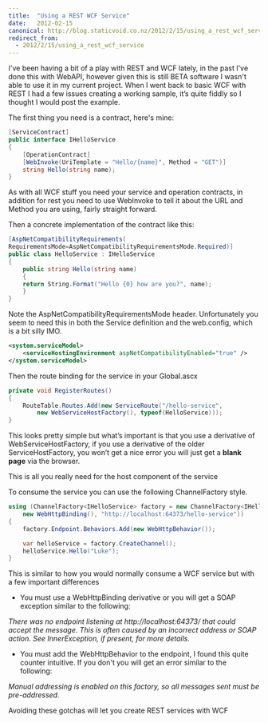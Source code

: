 ```yaml
---
title:  "Using a REST WCF Service"
date:   2012-02-15
canonical: http://blog.staticvoid.co.nz/2012/2/15/using_a_rest_wcf_service
redirect_from:
  - 2012/2/15/using_a_rest_wcf_service
---
```

I've been having a bit of a play with REST and WCF lately, in the past I've done this with WebAPI, however given this is still BETA software I wasn't able to use it in my current project. When I went back to basic WCF with REST I had a few issues creating a working sample, it’s quite fiddly so I thought I would post the example.

The first thing you need is a contract, here's mine:

``` csharp
[ServiceContract]
public interface IHelloService
{
	[OperationContract]
	[WebInvoke(UriTemplate = "Hello/{name}", Method = "GET")]
	string Hello(string name);
}
```

As with all WCF stuff you need your service and operation contracts, in addition for rest you need to use WebInvoke to tell it about the URL and Method you are using, fairly straight forward.

Then a concrete implementation of the contract like this:

```csharp
[AspNetCompatibilityRequirements(
RequirementsMode=AspNetCompatibilityRequirementsMode.Required)]
public class HelloService : IHelloService
{
	public string Hello(string name)
	{
	return String.Format("Hello {0} how are you?", name);
	}
}
```


Note the AspNetCompatibilityRequirementsMode header. Unfortunately you seem to
need this in both the Service definition and the web.config, which is a bit
silly IMO.

``` xml
<system.serviceModel>
	<serviceHostingEnvironment aspNetCompatibilityEnabled="true" />
</system.serviceModel>
```

Then the route binding for the service in your Global.ascx

```csharp
private void RegisterRoutes()
{
	RouteTable.Routes.Add(new ServiceRoute("/hello-service",
		new WebServiceHostFactory(), typeof(HelloService)));
}
```

This looks pretty simple but what’s important is that you use a derivative of WebServiceHostFactory, if you use a derivative of the older ServiceHostFactory, you won’t get a nice error you will just get a **blank page** via the browser.

This is all you really need for the host component of the service

To consume the service you can use the following ChannelFactory style.

``` csharp
using (ChannelFactory<IHelloService> factory = new ChannelFactory<IHelloService>(
	new WebHttpBinding(), "http://localhost:64373/hello-service"))
{
	factory.Endpoint.Behaviors.Add(new WebHttpBehavior());

	var helloService = factory.CreateChannel();
	helloService.Hello("Luke");
}
```


This is similar to how you would
normally consume a WCF service but with a few important differences

 - You must use a WebHttpBinding derivative or you will get a SOAP exception similar to the following:

 *There was no endpoint listening at
http://localhost:64373/ that could accept the message. This is often caused by
an incorrect address or SOAP action. See InnerException, if present, for more
details.*

 - You must add the WebHttpBehavior to the endpoint, I found this quite counter intuitive. If you don't you will get an error similar to the following:

 *Manual addressing is enabled on this factory, so all messages sent must be pre-addressed.*


Avoiding these gotchas will let you create REST services with WCF
